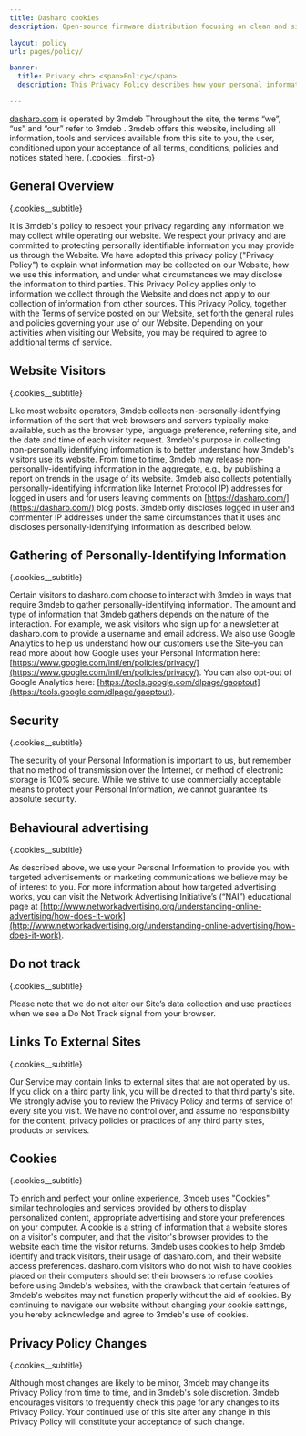 ```yaml
---
title: Dasharo cookies
description: Open-source firmware distribution focusing on clean and simple code, long-term maintenance, transparent validation, privacy-respecting implementation, liberty for the owners, and trustworthiness for all.

layout: policy
url: pages/policy/

banner:
  title: Privacy <br> <span>Policy</span>
  description: This Privacy Policy describes how your personal information is collected, used, and shared when you visit dasharo.com

---
```


[dasharo.com](https://dasharo.com/) is operated by 3mdeb Throughout the
site, the terms “we”, “us” and “our” refer to 3mdeb . 3mdeb offers
this website, including all information, tools and services
available from this site to you, the user, conditioned upon your
acceptance of all terms, conditions, policies and notices stated
here.
{.cookies__first-p}

## General Overview
{.cookies__subtitle}

It is 3mdeb's policy to respect your privacy regarding any
information we may collect while operating our website. We respect
your privacy and are committed to protecting personally identifiable
information you may provide us through the Website. We have adopted
this privacy policy ("Privacy Policy") to explain what information
may be collected on our Website, how we use this information, and
under what circumstances we may disclose the information to third
parties. This Privacy Policy applies only to information we collect
through the Website and does not apply to our collection of
information from other sources. This Privacy Policy, together with
the Terms of service posted on our Website, set forth the general
rules and policies governing your use of our Website. Depending on
your activities when visiting our Website, you may be required to
agree to additional terms of service.

## Website Visitors
{.cookies__subtitle}

Like most website operators, 3mdeb collects
non-personally-identifying information of the sort that web browsers
and servers typically make available, such as the browser type,
language preference, referring site, and the date and time of each
visitor request. 3mdeb's purpose in collecting non-personally
identifying information is to better understand how 3mdeb's visitors
use its website. From time to time, 3mdeb may release
non-personally-identifying information in the aggregate, e.g., by
publishing a report on trends in the usage of its website. 3mdeb
also collects potentially personally-identifying information like
Internet Protocol IP) addresses for logged in users and for users
leaving comments on [https://dasharo.com/](https://dasharo.com/) blog posts. 3mdeb only
discloses logged in user and commenter IP addresses under the same
circumstances that it uses and discloses personally-identifying
information as described below.

## Gathering of Personally-Identifying Information
{.cookies__subtitle}

Certain visitors to dasharo.com choose to interact with 3mdeb in
ways that require 3mdeb to gather personally-identifying
information. The amount and type of information that 3mdeb gathers
depends on the nature of the interaction. For example, we ask
visitors who sign up for a newsletter at dasharo.com to provide a
username and email address. We also use Google Analytics to help us
understand how our customers use the Site–you can read more about
how Google uses your Personal Information here:
[https://www.google.com/intl/en/policies/privacy/](https://www.google.com/intl/en/policies/privacy/). You can also
opt-out of Google Analytics here:
[https://tools.google.com/dlpage/gaoptout](https://tools.google.com/dlpage/gaoptout).

## Security
{.cookies__subtitle}

The security of your Personal Information is important to us, but
remember that no method of transmission over the Internet, or method
of electronic storage is 100% secure. While we strive to use
commercially acceptable means to protect your Personal Information,
we cannot guarantee its absolute security.

## Behavioural advertising
{.cookies__subtitle}

As described above, we use your Personal Information to provide you
with targeted advertisements or marketing communications we believe
may be of interest to you. For more information about how targeted
advertising works, you can visit the Network Advertising
Initiative’s (“NAI”) educational page at
[http://www.networkadvertising.org/understanding-online-advertising/how-does-it-work](http://www.networkadvertising.org/understanding-online-advertising/how-does-it-work).

## Do not track
{.cookies__subtitle}

Please note that we do not alter our Site’s data collection and use
practices when we see a Do Not Track signal from your browser.

## Links To External Sites
{.cookies__subtitle}

Our Service may contain links to external sites that are not
operated by us. If you click on a third party link, you will be
directed to that third party's site. We strongly advise you to
review the Privacy Policy and terms of service of every site you
visit. We have no control over, and assume no responsibility for the
content, privacy policies or practices of any third party sites,
products or services.

## Cookies
{.cookies__subtitle}

To enrich and perfect your online experience, 3mdeb uses "Cookies",
similar technologies and services provided by others to display
personalized content, appropriate advertising and store your
preferences on your computer. A cookie is a string of information
that a website stores on a visitor's computer, and that the
visitor's browser provides to the website each time the visitor
returns. 3mdeb uses cookies to help 3mdeb identify and track
visitors, their usage of dasharo.com, and their website access
preferences. dasharo.com visitors who do not wish to have cookies
placed on their computers should set their browsers to refuse
cookies before using 3mdeb's websites, with the drawback that
certain features of 3mdeb's websites may not function properly
without the aid of cookies. By continuing to navigate our website
without changing your cookie settings, you hereby acknowledge and
agree to 3mdeb's use of cookies.

## Privacy Policy Changes
{.cookies__subtitle}

Although most changes are likely to be minor, 3mdeb may change its
Privacy Policy from time to time, and in 3mdeb's sole discretion.
3mdeb encourages visitors to frequently check this page for any
changes to its Privacy Policy. Your continued use of this site after
any change in this Privacy Policy will constitute your acceptance of
such change.
